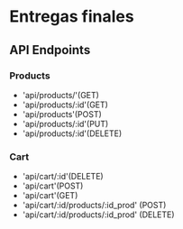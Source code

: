 # Entregas finales

## API Endpoints

### Products

* 'api/products/'(GET)
* 'api/products/:id'(GET)
* 'api/products'(POST)
* 'api/products/:id'(PUT)
* 'api/products/:id'(DELETE)

### Cart

* 'api/cart/:id'(DELETE)
* 'api/cart'(POST)
* 'api/cart'(GET)
* 'api/cart/:id/products/:id_prod' (POST) 
* 'api/cart/:id/products/:id_prod' (DELETE) 


